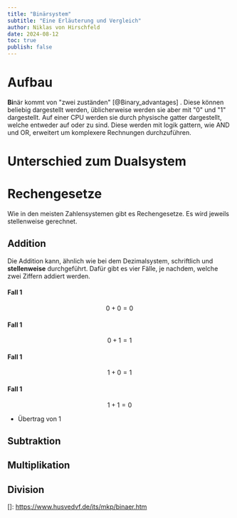 ```yaml
---
title: "Binärsystem"
subtitle: "Eine Erläuterung und Vergleich"
author: Niklas von Hirschfeld
date: 2024-08-12
toc: true
publish: false
---
```


# Aufbau

**Bi**när kommt von "zwei zuständen" [@Binary_advantages] . Diese können beliebig
dargestellt werden, üblicherweise werden sie aber mit "0" und "1" dargestellt.
Auf einer CPU werden sie durch physische gatter dargestellt, welche entweder
auf oder zu sind. Diese werden mit logik gattern, wie AND und OR, erweitert um
komplexere Rechnungen durchzuführen.

# Unterschied zum Dualsystem

# Rechengesetze

Wie in den meisten Zahlensystemen gibt es Rechengesetze. Es wird jeweils stellenweise gerechnet.

## Addition

Die Addition kann, ähnlich wie bei dem Dezimalsystem, schriftlich und **stellenweise** durchgeführt. Dafür gibt es vier Fälle, je nachdem, welche zwei Ziffern addiert werden.

#### Fall 1

$$
0+0=0
$$

#### Fall 1

$$
0+1=1
$$

#### Fall 1

$$
1+0=1
$$

#### Fall 1

$$
1+1=0
$$

- Übertrag von 1

## Subtraktion

## Multiplikation

## Division

[]: https://www.husvedvf.de/its/mkp/binaer.htm
